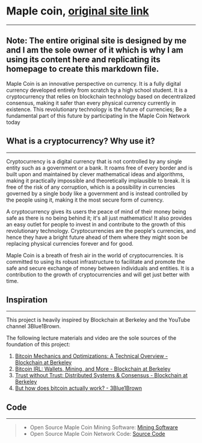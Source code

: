 # Maple coin, [original site link](https://maple-coin.com)
---
Note: The entire original site is designed by me and I am the sole owner of it which is why I am using its content here and replicating its homepage to create this markdown file.
---
Maple Coin is an innovative perspective on currency. It is a fully digital currency developed entirely from scratch by a high school student. It is a cryptocurrency that relies on blockchain technology based on decentralized consensus, making it safer than every physical currency currently in existence. This revolutionary technology is the future of currencies; Be a fundamental part of this future by participating in the Maple Coin Network today

## What is a cryptocurrency? Why use it?
---
Cryptocurrency is a digital currency that is not controlled by any single entity such as a government or a bank. It roams free of every border and is built upon and maintained by clever mathematical ideas and algorithms, making it practically impossible and theoretically implausible to break. It is free of the risk of any corruption, which is a possibility in currencies governed by a single body like a government and is instead controlled by the people using it, making it the most secure form of currency.

A cryptocurrency gives its users the peace of mind of their money being safe as there is no being behind it; it's all just mathematics! It also provides an easy outlet for people to invest in and contribute to the growth of this revolutionary technology. Cryptocurrencies are the people's currencies, and hence they have a bright future ahead of them where they might soon be replacing physical currencies forever and for good.

Maple Coin is a breath of fresh air in the world of cryptocurrencies. It is committed to using its robust infrastructure to facilitate and promote the safe and secure exchange of money between individuals and entities. It is a contribution to the growth of cryptocurrencies and will get just better with time.

## Inspiration
---
This project is heavily inspired by Blockchain at Berkeley and the YouTube channel 3Blue1Brown.

The following lecture materials and video are the sole sources of the foundation of this project:

1. [Bitcoin Mechanics and Optimizations: A Technical Overview - Blockchain at Berkeley](https://blockchain.berkeley.edu/courses/spring-2020-fundamentals-decal/)
2. [Bitcoin IRL: Wallets, Mining, and More - Blockchain at Berkeley](https://blockchain.berkeley.edu/courses/spring-2020-fundamentals-decal/)
3. [Trust without Trust: Distributed Systems & Consensus - Blockchain at Berkeley](https://blockchain.berkeley.edu/courses/spring-2020-fundamentals-decal/)
4. [But how does bitcoin actually work? - 3Blue1Brown](https://www.youtube.com/watch?v=bBC-nXj3Ng4&feature=youtu.be)

## Code
---

> * Open Source Maple Coin Mining Software: [Mining Software](http://maple-coin.com/mining)
> * Open Source Maple Coin Network Code: [Source Code](http://maple-coin.com/sourceCode)
